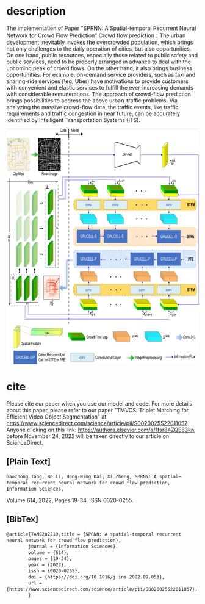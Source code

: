# description

The implementation of Paper "SPRNN: A Spatial-temporal Recurrent Neural Network for Crowd Flow Prediction"
Crowd flow prediction：The urban development inevitably invokes the overcrowded population, which brings not only challenges to the daily operation of cities, but also opportunities. On one hand, public resources, especially those related to public safety and public services, need to be properly arranged in advance to deal with the upcoming peak of crowd flows. On the other hand, it also brings business opportunities. For example, on-demand service providers, such as taxi and sharing-ride services (\eg, Uber) have motivations to provide customers with convenient and elastic services to fulfill the ever-increasing demands with considerable remunerations. The approach of crowd-flow prediction brings possibilities to address the above urban-traffic problems. Via analyzing the massive crowd-flow data, the traffic events, like traffic requirements and traffic congestion in near future, can be accurately identified by Intelligent Transportation Systems (ITS).

<img src="https://github.com/CVisionProcessing/SPRNN/blob/main/overview.png" width="800px" height="618">

# cite
Please cite our paper when you use our model and code. For more details about this paper, please refer to our paper "TMVOS: Triplet Matching for Efficient Video Object Segmentation" at https://www.sciencedirect.com/science/article/pii/S0020025522011057. Anyone clicking on this link: https://authors.elsevier.com/a/1fsr84ZQE83kn, before November 24, 2022 will be taken directly to our article on ScienceDirect. 

[Plain Text]
-------------
    Gaozhong Tang, Bo Li, Hong-Ning Dai, Xi Zheng, SPRNN: A spatial–temporal recurrent neural network for crowd flow prediction, Information Sciences,
Volume 614, 2022, Pages 19-34, ISSN 0020-0255.

[BibTex]
-------------
    @article{TANG202219,title = {SPRNN: A spatial-temporal recurrent neural network for crowd flow prediction}, 
            journal = {Information Sciences}, 
            volume = {614}, 
            pages = {19-34}, 
            year = {2022}, 
            issn = {0020-0255}, 
            doi = {https://doi.org/10.1016/j.ins.2022.09.053}, 
            url = {https://www.sciencedirect.com/science/article/pii/S0020025522011057},
            }
    
    
